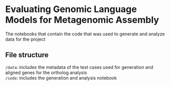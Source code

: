 # Evaluating Genomic Language Models for Metagenomic Assembly
The notebooks that contain the code that was used to generate and analyze data for the project
## File structure 
`/data`: includes the metadata of the test cases used for generation and aligned genes for the ortholog analysis  
`/code`: includes the generation and analysis notebook
